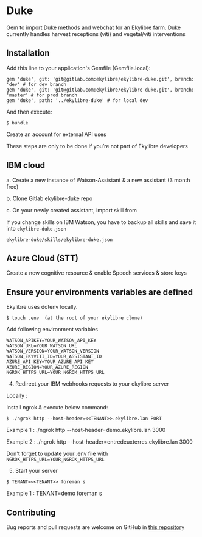 # Duke

Gem to import Duke methods and webchat for an Ekylibre farm.
Duke currently handles harvest receptions (viti) and vegetal/viti interventions

## Installation

Add this line to your application's Gemfile (Gemfile.local):

```
gem 'duke', git: 'git@gitlab.com:ekylibre/ekylibre-duke.git', branch: 'dev' # for dev branch
gem 'duke', git: 'git@gitlab.com:ekylibre/ekylibre-duke.git', branch: 'master' # for prod branch
gem 'duke', path: '../ekylibre-duke' # for local dev
```
And then execute:
```
$ bundle
```
Create an account for external API uses

These steps are only to be done if you’re not part of Ekylibre developers

## IBM cloud

a. Create a new instance of Watson-Assistant & a new assistant (3 month free)

b. Clone Gitlab ekylibre-duke repo

c. On your newly created assistant, import skill from

If you change skills on IBM Watson, you have to backup all skills and save it into `ekylibre-duke.json`

```
ekylibre-duke/skills/ekylibre-duke.json
```

## Azure Cloud (STT)

Create a new cognitive resource & enable Speech services & store keys

## Ensure your environments variables are defined

Ekylibre uses dotenv locally.
```
$ touch .env  (at the root of your ekylibre clone)
```
Add following environment variables
```
WATSON_APIKEY=YOUR_WATSON_API_KEY
WATSON_URL=YOUR_WATSON_URL
WATSON_VERSION=YOUR_WATSON_VERSION
WATSON_EKYVITI_ID=YOUR_ASSISTANT_ID
AZURE_API_KEY=YOUR_AZURE_API_KEY
AZURE_REGION=YOUR_AZURE_REGION
NGROK_HTTPS_URL=YOUR_NGROK_HTTPS_URL
```
4. Redirect your IBM webhooks requests to your ekylibre server

Locally :

Install ngrok & execute below command:

```
$ ./ngrok http --host-header=<<TENANT>>.ekylibre.lan PORT
```

Example 1 : ./ngrok http --host-header=demo.ekylibre.lan 3000

Example 2 : ./ngrok http --host-header=entredeuxterres.ekylibre.lan 3000

Don't forget to update your .env file with `NGROK_HTTPS_URL=YOUR_NGROK_HTTPS_URL`

5. Start your server

```
$ TENANT=<<TENANT>> foreman s
```

Example 1 : TENANT=demo foreman s

## Contributing

Bug reports and pull requests are welcome on GitHub in [this repository](https://gitlab.com/ekylibre/ekylibre-duke)
